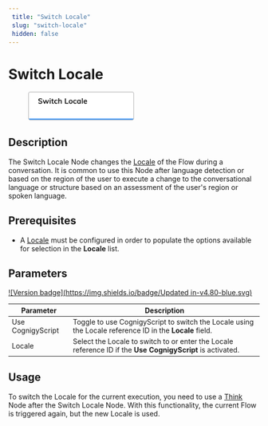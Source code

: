 ```yaml
---
 title: "Switch Locale" 
 slug: "switch-locale" 
 hidden: false 
---
```


# Switch Locale

<figure>
  <img class="image-center" src="../../../../../static/img/_assets/ai/resource/node-reference/logic/switch-locale.png" width="50%" />
</figure>

## Description

The Switch Locale Node changes the [Locale](../../translation-and-localization/localization.md) of the Flow during a conversation. It is common to use this Node after language detection or based on the region of the user to execute a change to the conversational language or structure based on an assessment of the user's region or spoken language. 

## Prerequisites

- A [Locale](../../translation-and-localization/localization.md) must be configured in order to populate the options available for selection in the **Locale** list.

## Parameters

[![Version badge](https://img.shields.io/badge/Updated in-v4.80-blue.svg)](../../../../release-notes/4.80.md)

| Parameter         | Description                                                                                                |
|-------------------|------------------------------------------------------------------------------------------------------------|
| Use CognigyScript | Toggle to use CognigyScript to switch the Locale using the Locale reference ID in the **Locale** field.    |
| Locale            | Select the Locale to switch to or enter the Locale reference ID if the **Use CognigyScript** is activated. |

## Usage

To switch the Locale for the current execution, you need to use a [Think](think.md) Node after the Switch Locale Node. With this functionality, the current Flow is triggered again, but the new Locale is used.
